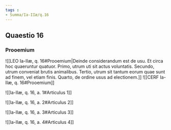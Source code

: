 ```yaml
---
tags : 
- Summa/Ia-IIæ/q.16
---
```


## Quaestio 16

### Prooemium

![[LEO Ia-IIæ, q. 16#Prooemium|Deinde considerandum est de usu. Et circa hoc quaeruntur quatuor. Primo, utrum uti sit actus voluntatis. Secundo, utrum conveniat brutis animalibus. Tertio, utrum sit tantum eorum quae sunt ad finem, vel etiam finis. Quarto, de ordine usus ad electionem.]]
![[CERF Ia-IIæ, q. 16#Prooemium]]

![[Ia-IIæ, q. 16, a. 1#Articulus 1]]

![[Ia-IIæ, q. 16, a. 2#Articulus 2]]

![[Ia-IIæ, q. 16, a. 3#Articulus 3]]

![[Ia-IIæ, q. 16, a. 4#Articulus 4]]

